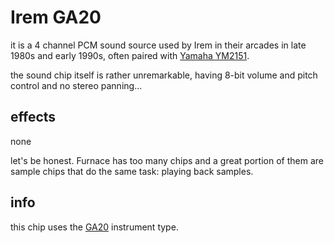 # Irem GA20

it is a 4 channel PCM sound source used by Irem in their arcades in late 1980s and early 1990s, often paired with [Yamaha YM2151](ym2151.md).

the sound chip itself is rather unremarkable, having 8-bit volume and pitch control and no stereo panning...

## effects

none

let's be honest. Furnace has too many chips and a great portion of them are sample chips that do the same task: playing back samples.

## info

this chip uses the [GA20](../4-instrument/ga20.md) instrument type.
